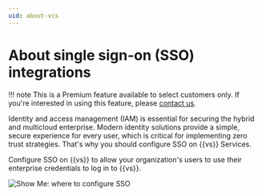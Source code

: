 ```yaml
---
uid: about-vcs
---
```


# About single sign-on (SSO) integrations

!!! note
    This is a Premium feature available to select customers only. 
    If you're interested in using this feature, please <a href="mailto:support@venafi.com?subject=I'm interested in your Venafi as a Service SSO integration">contact us</a>.

Identity and access management (IAM) is essential for securing the 
hybrid and multicloud enterprise. Modern identity solutions provide 
a simple, secure experience for every user, which is critical for
implementing zero trust strategies. That's why you should configure 
SSO on {{vs}} Services.

Configure SSO on {{vs}} to allow your organization's 
users to use their enterprise credentials to log in to {{vs}}.

<!-- <iframe width="560" height="315" src="https://www.youtube.com/embed/jtduvOtgmak" frameborder="0" allow="accelerometer; autoplay; clipboard-write; encrypted-media; gyroscope; picture-in-picture" allowfullscreen></iframe> Removed until we can host on youtube without it loading a mosaic of unrelated videos -->

![Show Me: where to configure SSO](img/SSO-Config.gif) 
